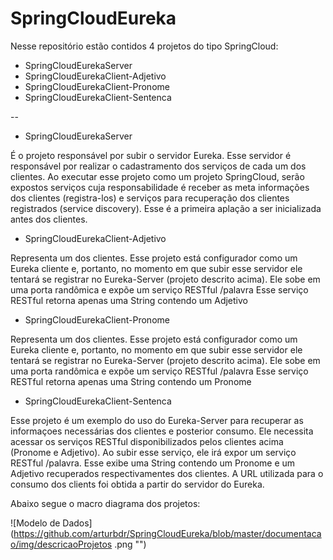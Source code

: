 # SpringCloudEureka
Nesse repositório estão contidos 4 projetos do tipo SpringCloud:

- SpringCloudEurekaServer
- SpringCloudEurekaClient-Adjetivo
- SpringCloudEurekaClient-Pronome
- SpringCloudEurekaClient-Sentenca
 
--

- SpringCloudEurekaServer

É o projeto responsável por subir o servidor Eureka. Esse servidor é responsável por realizar o cadastramento dos serviços de cada um dos clientes. Ao executar esse projeto como um projeto SpringCloud, serão expostos serviços cuja responsabilidade é receber as meta informações dos clientes (registra-los) e serviços para recuperação dos clientes registrados (service discovery).
Esse é a primeira aplação a ser inicializada antes dos clientes.

- SpringCloudEurekaClient-Adjetivo
 
Representa um dos clientes. Esse projeto está configurador como um Eureka cliente e, portanto, no momento em que subir esse servidor ele tentará se registrar no Eureka-Server (projeto descrito acima). Ele sobe em uma porta randômica e expõe um serviço RESTful /palavra
Esse serviço RESTful retorna apenas uma String contendo um Adjetivo

- SpringCloudEurekaClient-Pronome
 
Representa um dos clientes. Esse projeto está configurador como um Eureka cliente e, portanto, no momento em que subir esse servidor ele tentará se registrar no Eureka-Server (projeto descrito acima). Ele sobe em uma porta randômica e expõe um serviço RESTful /palavra
Esse serviço RESTful retorna apenas uma String contendo um Pronome

- SpringCloudEurekaClient-Sentenca
 
Esse projeto é um exemplo do uso do Eureka-Server para recuperar as informaçoes necessárias dos clientes e posterior consumo. Ele necessita acessar os serviços RESTful disponibilizados pelos clientes acima (Pronome e Adjetivo).
Ao subir esse serviço, ele irá expor um serviço RESTful /palavra. Esse exibe uma String contendo um Pronome e um Adjetivo recuperados respectivamentes dos clientes. A URL utilizada para o consumo dos clients foi obtida a partir do servidor do Eureka.

Abaixo segue o macro diagrama dos projetos:

![Modelo de Dados](https://github.com/arturbdr/SpringCloudEureka/blob/master/documentacao/img/descricaoProjetos .png "")
